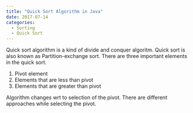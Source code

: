 ```yaml
---
title: "Quick Sort Algorithm in Java"
date: 2017-07-14
categories: 
  - Sorting
  - Quick Sort
---
```


Quick sort algorithm is a kind of divide and conquer algoritm. Quick sort is also known as Partition-exchange sort. There are three 
important elements in the quick sort. 
1. Pivot element
2. Elements that are less than pivot
3. Elements that are greater than pivot

Algorithm changes wrt to selection of the pivot. There are different approaches while selecting the pivot. 

```java

```
